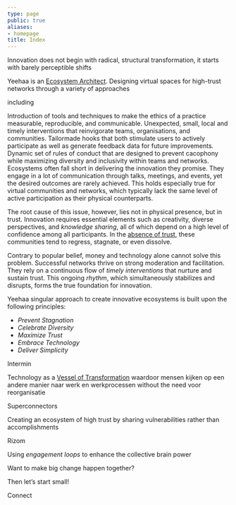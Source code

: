 ```yaml
---
type: page
public: true
aliases:
- homepage
title: Index
---
```


Innovation does not begin with radical, structural transformation, it starts with barely perceptible shifts


Yeehaa is an [Ecosystem Architect](../Ideas/Ecosystem%20Architecture.md). Designing virtual spaces for high-trust networks through a variety of approaches 

including

<Approach title="Value Driven Development">
	Introduction of tools and techniques to make the ethics of a practice measurable, reproducible, and communicable.
</Approach>
<Approach title="Vessel of Transformation">
	Unexpected, small, local and timely interventions that reinvigorate teams, organisations, and communities.
</Approach>
<Approach title="Engagement Loops">
	Tailormade hooks that both stimulate users to actively participate as well as generate feedback data for future improvements.
</Approach>
<Approach title="Organic Governance">
	Dynamic set of rules of conduct that are designed to prevent cacophony while maximizing diversity and inclusivity within teams and networks.
</Approach>
Ecosystems often fall short in delivering the innovation they promise. They engage in a lot of communication through talks, meetings, and events, yet the desired outcomes are rarely achieved. This holds especially true for virtual communities and networks, which typically lack the same level of active participation as their physical counterparts.

The root cause of this issue, however, lies not in physical presence, but in trust. Innovation requires essential elements such as creativity, diverse perspectives, and *knowledge sharing*, all of which depend on a high level of confidence among all participants. In the [absence of trust](../Posts/Fundamentals%20of%20Trust.md), these communities tend to regress, stagnate, or even dissolve.

Contrary to popular belief, money and technology alone cannot solve this problem. Successful networks thrive on strong moderation and facilitation. They rely on a continuous flow of *timely interventions* that nurture and sustain trust. This ongoing *rhythm*, which simultaneously stabilizes and disrupts, forms the true foundation for innovation.


Yeehaa singular approach to create innovative ecosystems is built upon the following principles:

* *Prevent Stagnation*
* *Celebrate Diversity*
* *Maximize Trust*
* *Embrace Technology*
* *Deliver Simplicity*


Intermin

Technology as a [Vessel of Transformation](../Ideas/Vessel%20of%20Transformation.md) waardoor mensen kijken op een andere manier naar werk en werkprocessen without the need voor reorganisatie

Superconnectors

Creating an ecosystem of high trust by sharing vulnerabilities rather than accomplishments

Rizom

Using *engagement loops* to enhance the collective brain power


Want to make big change happen together?

Then let’s start small!

Connect
